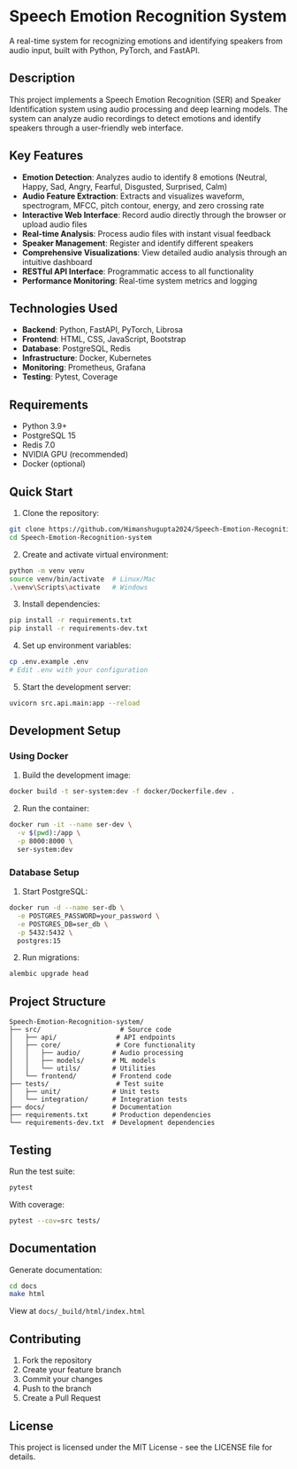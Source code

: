 # Speech Emotion Recognition System

A real-time system for recognizing emotions and identifying speakers from audio input, built with Python, PyTorch, and FastAPI.

## Description

This project implements a Speech Emotion Recognition (SER) and Speaker Identification system using audio processing and deep learning models. The system can analyze audio recordings to detect emotions and identify speakers through a user-friendly web interface.

## Key Features

- **Emotion Detection**: Analyzes audio to identify 8 emotions (Neutral, Happy, Sad, Angry, Fearful, Disgusted, Surprised, Calm)
- **Audio Feature Extraction**: Extracts and visualizes waveform, spectrogram, MFCC, pitch contour, energy, and zero crossing rate
- **Interactive Web Interface**: Record audio directly through the browser or upload audio files
- **Real-time Analysis**: Process audio files with instant visual feedback
- **Speaker Management**: Register and identify different speakers
- **Comprehensive Visualizations**: View detailed audio analysis through an intuitive dashboard
- **RESTful API Interface**: Programmatic access to all functionality
- **Performance Monitoring**: Real-time system metrics and logging

## Technologies Used

- **Backend**: Python, FastAPI, PyTorch, Librosa
- **Frontend**: HTML, CSS, JavaScript, Bootstrap
- **Database**: PostgreSQL, Redis
- **Infrastructure**: Docker, Kubernetes
- **Monitoring**: Prometheus, Grafana
- **Testing**: Pytest, Coverage

## Requirements

- Python 3.9+
- PostgreSQL 15
- Redis 7.0
- NVIDIA GPU (recommended)
- Docker (optional)

## Quick Start

1. Clone the repository:
```bash
git clone https://github.com/Himanshugupta2024/Speech-Emotion-Recognition-system.git
cd Speech-Emotion-Recognition-system
```

2. Create and activate virtual environment:
```bash
python -m venv venv
source venv/bin/activate  # Linux/Mac
.\venv\Scripts\activate   # Windows
```

3. Install dependencies:
```bash
pip install -r requirements.txt
pip install -r requirements-dev.txt
```

4. Set up environment variables:
```bash
cp .env.example .env
# Edit .env with your configuration
```

5. Start the development server:
```bash
uvicorn src.api.main:app --reload
```

## Development Setup

### Using Docker

1. Build the development image:
```bash
docker build -t ser-system:dev -f docker/Dockerfile.dev .
```

2. Run the container:
```bash
docker run -it --name ser-dev \
  -v $(pwd):/app \
  -p 8000:8000 \
  ser-system:dev
```

### Database Setup

1. Start PostgreSQL:
```bash
docker run -d --name ser-db \
  -e POSTGRES_PASSWORD=your_password \
  -e POSTGRES_DB=ser_db \
  -p 5432:5432 \
  postgres:15
```

2. Run migrations:
```bash
alembic upgrade head
```

## Project Structure

```
Speech-Emotion-Recognition-system/
├── src/                    # Source code
│   ├── api/               # API endpoints
│   ├── core/              # Core functionality
│   │   ├── audio/        # Audio processing
│   │   ├── models/       # ML models
│   │   └── utils/        # Utilities
│   └── frontend/         # Frontend code
├── tests/                 # Test suite
│   ├── unit/             # Unit tests
│   └── integration/      # Integration tests
├── docs/                 # Documentation
├── requirements.txt      # Production dependencies
└── requirements-dev.txt  # Development dependencies
```

## Testing

Run the test suite:
```bash
pytest
```

With coverage:
```bash
pytest --cov=src tests/
```

## Documentation

Generate documentation:
```bash
cd docs
make html
```

View at `docs/_build/html/index.html`

## Contributing

1. Fork the repository
2. Create your feature branch
3. Commit your changes
4. Push to the branch
5. Create a Pull Request

## License

This project is licensed under the MIT License - see the LICENSE file for details.
